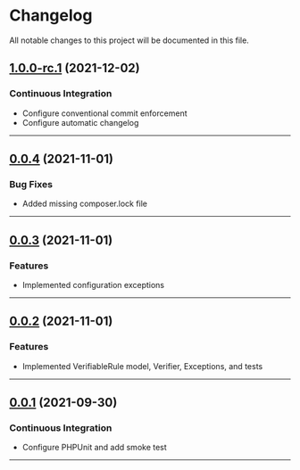 <!--- BEGIN HEADER -->
# Changelog

All notable changes to this project will be documented in this file.
<!--- END HEADER -->

## [1.0.0-rc.1](https://github.com/vetmoves/com.moves.php.eloquent.verifiable/compare/0.0.4...1.0.0-rc.1) (2021-12-02)
### Continuous Integration

* Configure conventional commit enforcement
* Configure automatic changelog

---

## [0.0.4](https://github.com/vetmoves/com.moves.php.eloquent.verifiable/compare/0.0.3...0.0.4) (2021-11-01)
### Bug Fixes

* Added missing composer.lock file

---

## [0.0.3](https://github.com/vetmoves/com.moves.php.eloquent.verifiable/compare/0.0.2...0.0.3) (2021-11-01)
### Features

* Implemented configuration exceptions

---

## [0.0.2](https://github.com/vetmoves/com.moves.php.eloquent.verifiable/compare/0.0.1...0.0.2) (2021-11-01)
### Features

* Implemented VerifiableRule model, Verifier, Exceptions, and tests

---

## [0.0.1](https://github.com/vetmoves/com.moves.php.eloquent.verifiable/compare/0.0.0...0.0.1) (2021-09-30)
### Continuous Integration

* Configure PHPUnit and add smoke test

---

